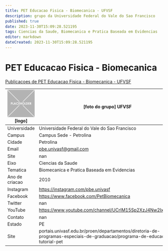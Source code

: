 ```yaml
---
title: PET Educacao Fisica - Biomecanica - UFVSF
description: grupo da Universidade Federal do Vale do Sao Francisco
published: true
date: 2023-11-30T15:09:28.521195
tags: Ciencias da Saude, Biomecanica e Pratica Baseada em Evidencias
editor: markdown
dateCreated: 2023-11-30T15:09:28.521195
---
```


# PET Educacao Fisica - Biomecanica

[Publicacoes de PET Educacao Fisica - Biomecanica - UFVSF](/atividade/256PETEducacaoFisicaBiomecanicaUFVSF/feed.md)

| ![placeholder.png](/placeholder.png) [logo] | [foto do grupo] UFVSF         |
| ------------------------------------------- | ------------------------------------------------- |
| Universidade                                | Universidade Federal do Vale do Sao Francisco      |
| Campus                                      | Campus Sede - Petrolina            |
| Cidade                                      | Petrolina             |
| Email                                       | pbe.univasf@gmail.com             |
| Site                                        | nan              |
| Eixo                                        | Ciencias da Saude              |
| Tematica                                    | Biomecanica e Pratica Baseada em Evidencias          |
| Ano de criacao                              | 2010        |
| Instagram                                   | https://instagram.com/pbe.univasf         |
| Facebook                                    | https://www.facebook.com/PetBiomecanica          |
| Twitter                                     | nan           |
| YouTube                                     | https://www.youtube.com/channel/UCrIM15Sp2XzJ4Nw2IxiE2zw           |
| Contato                                     | nan         |
| Estado                                      |  PE            |
| Site                                        | portais.univasf.edu.br/proen/departamentos/diretoria-de-programas-especiais-de-graduacao/programa-de-educacao-tutorial-pet |
